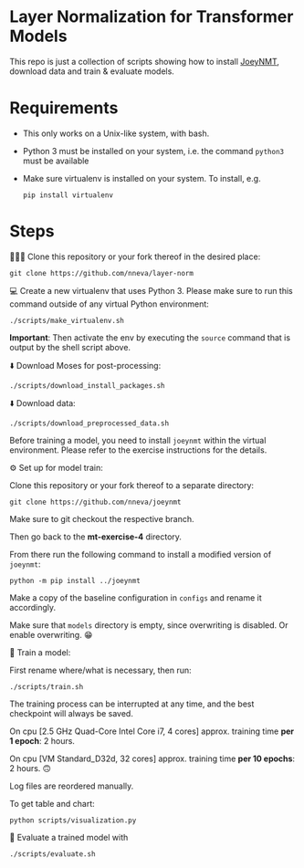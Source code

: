 # Layer Normalization for Transformer Models

This repo is just a collection of scripts showing how to install [JoeyNMT](https://github.com/joeynmt/joeynmt), download
data and train & evaluate models.

# Requirements

- This only works on a Unix-like system, with bash.
- Python 3 must be installed on your system, i.e. the command `python3` must be available
- Make sure virtualenv is installed on your system. To install, e.g.

    `pip install virtualenv`

# Steps

🧑‍🤝‍🧑 Clone this repository or your fork thereof in the desired place:

    git clone https://github.com/nneva/layer-norm

💻 Create a new virtualenv that uses Python 3. Please make sure to run this command outside of any virtual Python environment:

    ./scripts/make_virtualenv.sh

**Important**: Then activate the env by executing the `source` command that is output by the shell script above.

⬇️ Download Moses for post-processing:

    ./scripts/download_install_packages.sh

⬇️ Download data:

    ./scripts/download_preprocessed_data.sh

Before training a model, you need to install `joeynmt` within the virtual environment. Please refer to the exercise instructions for the details.


⚙️ Set up for model train:

Clone this repository or your fork thereof to a separate directory:

    git clone https://github.com/nneva/joeynmt

Make sure to git checkout the respective branch.

Then go back to the **mt-exercise-4** directory.

From there run the following command to install a modified version of `joeynmt`:

    python -m pip install ../joeynmt

Make a copy of the baseline configuration in `configs` and rename it accordingly.

Make sure that `models` directory is empty, since overwriting is disabled. Or enable overwriting. 😁 

🤸 Train a model:

First rename where/what is necessary, then run:

    ./scripts/train.sh

The training process can be interrupted at any time, and the best checkpoint will always be saved.

On cpu [2.5 GHz Quad-Core Intel Core i7, 4 cores] approx. training time **per 1 epoch**: 2 hours.

On cpu [VM Standard_D32d, 32 cores] approx. training time **per 10 epochs**: 2 hours. 🙃

Log files are reordered manually.

To get table and chart:

    python scripts/visualization.py

📝 Evaluate a trained model with

    ./scripts/evaluate.sh
